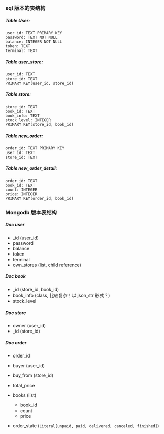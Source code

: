 ### sql 版本的表结构

##### Table User:

```
user_id: TEXT PRIMARY KEY
password: TEXT NOT NULL
balance: INTEGER NOT NULL
token: TEXT
terminal: TEXT
```



##### Table user_store:

```
user_id: TEXT
store_id: TEXT
PRIMARY KEY(user_id, store_id)
```



##### Table store:

```
store_id: TEXT
book_id: TEXT
book_info: TEXT
stock_level: INTEGER
PRIMARY KEY(store_id, book_id)
```



##### Table new_order:

```
order_id: TEXT PRIMARY KEY
user_id: TEXT
store_id: TEXT
```



##### Table new_order_detail:

```
order_id: TEXT
book_id: TEXT
count: INTEGER
price: INTEGER
PRIMARY KEY(order_id, book_id)
```



### Mongodb 版本表结构

##### Doc user

- _id (user_id)
- password
- balance
- token
- terminal
- own_stores (list, child reference)



##### Doc book

- _id (store_id, book_id)
- book_info (class, 比较复杂！以 json_str 形式？)
- stock_level



##### Doc store

- owner (user_id)
- _id (store_id)



##### Doc order

- order_id

- buyer (user_id)
- buy_from (store_id)
- total_price
- books (list)
  - book_id
  - count
  - price
- order_state (`Literal[unpaid, paid, delivered, canceled, finished]`)
